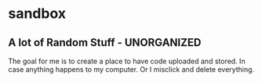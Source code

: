# sandbox
## A lot of Random Stuff - UNORGANIZED

The goal for me is to create a place to have code uploaded and stored. 
In case anything happens to my computer. Or I misclick and delete everything.
